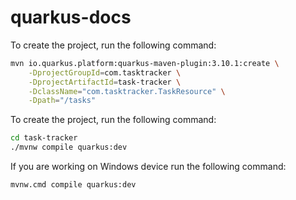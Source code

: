 # quarkus-docs

To create the project, run the following command:

```bash
mvn io.quarkus.platform:quarkus-maven-plugin:3.10.1:create \
    -DprojectGroupId=com.tasktracker \
    -DprojectArtifactId=task-tracker \
    -DclassName="com.tasktracker.TaskResource" \
    -Dpath="/tasks"

```

To create the project, run the following command:

```bash
cd task-tracker
./mvnw compile quarkus:dev
```

If you are working on Windows device run the following command:

```bash
mvnw.cmd compile quarkus:dev
```

